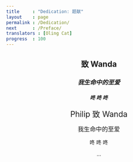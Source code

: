 ```yaml
---
title     : "Dedication: 题献"
layout    : page
permalink : /Dedication/
next      : /Preface/
translators : [Oling Cat]
progress  : 100
---
```


<!--
<p style="text-align:center;">
  <span style="font-size:1.5em">de Philip, para Wanda</span>
</p>

<p style="text-align:center;">
  <span style="font-size:1.17em">amor da minha vida</span>
</p>

<p style="text-align:center;">
  <span style="font-size:1em">knock knock knock</span>
</p>

<p style="text-align:center;">
  <span style="font-size:1em">...</span>
</p>
-->

<center>
<h2>致 Wanda</h2>
<h3><em>我生命中的至爱</em></h3>
<h4><em>咚 咚 咚</em></h4>
</center>

<p style="text-align:center;">
  <span style="font-size:1.5em">Philip 致 Wanda</span>
</p>

<p style="text-align:center;">
  <span style="font-size:1.17em">我生命中的至爱</span>
</p>

<p style="text-align:center;">
  <span style="font-size:1em">咚 咚 咚</span>
</p>

<p style="text-align:center;">
  <span style="font-size:1em">...</span>
</p>
